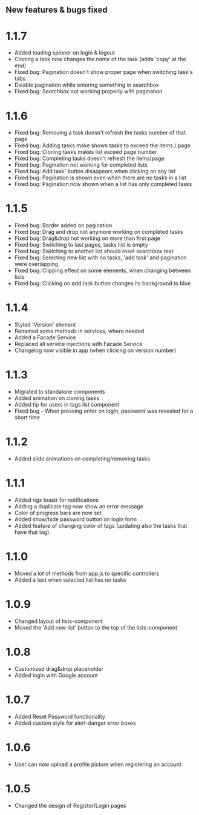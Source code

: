
## New features & bugs fixed

# 1.1.7

- Added loading spinner on login & logout
- Cloning a task now changes the name of the task (adds 'copy' at the end)
- Fixed bug: Pagination doesn't show proper page when switching task's tabs
- Disable pagination while entering something in searchbox
- Fixed bug: Searchbox not working properly with pagination
  
# 1.1.6

- Fixed bug: Removing a task doesn't refresh the tasks number of that page
- Fixed bug: Adding tasks make shown tasks to exceed the items / page
- Fixed bug: Cloning tasks makes list exceed page number
- Fixed bug: Completing tasks doesn't refresh the items/page
- Fixed bug: Pagination not working for completed lists
- Fixed bug: Add task' button disappears when clicking on any list
- Fixed bug: Pagination is shown even when there are no tasks in a list
- Fixed bug: Pagination now shown when a list has only completed tasks

# 1.1.5

- Fixed bug: Border added on pagination
- Fixed bug: Drag and drop not anymore working on completed tasks
- Fixed bug: Drag&drop not working on more than first page
- Fixed bug: Switching to last pages, tasks list is empty
- Fixed bug: Switching to another list should reset searchbox text
- Fixed bug: Selecting new list with no tasks, 'add task' and pagination were overlapping
- Fixed bug: Clipping effect on some elements, when changing between lists
- Fixed bug: Clicking on add task button changes its background to blue
  
# 1.1.4

- Styled 'Version' element
- Renamed some methods in services, where needed
- Added a Facade Service 
- Replaced all service injections with Facade Service
- Changelog now visible in app (when clicking on version number)

# 1.1.3

- Migrated to standalone components
- Added animation on cloning tasks
- Added tip for users in tags list component
- Fixed bug - When pressing enter on login, password was revealed
for a short time

# 1.1.2

- Added slide animations on completing/removing tasks

# 1.1.1
 
 - Added ngx toastr for notifications
 - Adding a duplicate tag now show an error message
 - Color of progress bars are now set
 - Added show/hide password button on login form
 - Added feature of changing color of tags (updating also the tasks that have that tag) 

# 1.1.0

- Moved a lot of methods from app.js to specific controllers
- Added a text when selected list has no tasks
  
# 1.0.9

- Changed layout of lists-component
- Moved the 'Add new list' button to the top of the lists-component

# 1.0.8

- Customized drag&drop placeholder
- Added login with Google account

# 1.0.7

- Added Reset Password functionality
- Added custom style for alert-danger error boxes

# 1.0.6

- User can now upload a profile picture when registering an account


# 1.0.5

- Changed the design of Register/Login pages
